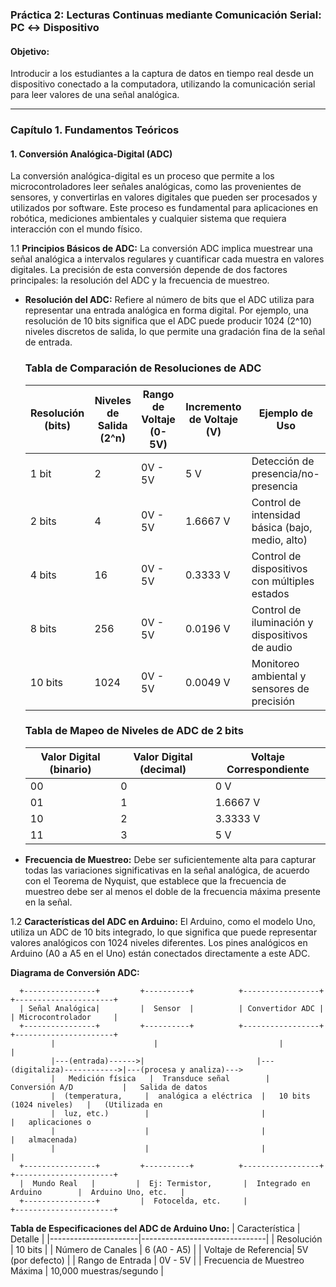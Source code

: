 ### Práctica 2: Lecturas Continuas mediante Comunicación Serial: PC ↔ Dispositivo

#### Objetivo:
Introducir a los estudiantes a la captura de datos en tiempo real desde un dispositivo conectado a la computadora, utilizando la comunicación serial para leer valores de una señal analógica.

---

### Capítulo 1. Fundamentos Teóricos

#### 1. Conversión Analógica-Digital (ADC)

La conversión analógica-digital es un proceso que permite a los microcontroladores leer señales analógicas, como las provenientes de sensores, y convertirlas en valores digitales que pueden ser procesados y utilizados por software. Este proceso es fundamental para aplicaciones en robótica, mediciones ambientales y cualquier sistema que requiera interacción con el mundo físico.


1.1 **Principios Básicos de ADC:**
La conversión ADC implica muestrear una señal analógica a intervalos regulares y cuantificar cada muestra en valores digitales. La precisión de esta conversión depende de dos factores principales: la resolución del ADC y la frecuencia de muestreo.

- **Resolución del ADC:** Refiere al número de bits que el ADC utiliza para representar una entrada analógica en forma digital. Por ejemplo, una resolución de 10 bits significa que el ADC puede producir 1024 (2^10) niveles discretos de salida, lo que permite una gradación fina de la señal de entrada.

  ### Tabla de Comparación de Resoluciones de ADC
  
  | Resolución (bits) | Niveles de Salida (2^n) | Rango de Voltaje (0-5V) | Incremento de Voltaje (V) | Ejemplo de Uso                            |
  |-------------------|-------------------------|-------------------------|---------------------------|-------------------------------------------|
  | 1 bit             | 2                       | 0V - 5V                 | 5 V                       | Detección de presencia/no-presencia       |
  | 2 bits            | 4                       | 0V - 5V                 | 1.6667 V                  | Control de intensidad básica (bajo, medio, alto) |
  | 4 bits            | 16                      | 0V - 5V                 | 0.3333 V                  | Control de dispositivos con múltiples estados  |
  | 8 bits            | 256                     | 0V - 5V                 | 0.0196 V                  | Control de iluminación y dispositivos de audio  |
  | 10 bits           | 1024                    | 0V - 5V                 | 0.0049 V                  | Monitoreo ambiental y sensores de precisión     |

  ### Tabla de Mapeo de Niveles de ADC de 2 bits

  | Valor Digital (binario) | Valor Digital (decimal) | Voltaje Correspondiente |
  |-------------------------|-------------------------|-------------------------|
  | 00                      | 0                       | 0 V                     |
  | 01                      | 1                       | 1.6667 V                |
  | 10                      | 2                       | 3.3333 V                |
  | 11                      | 3                       | 5 V                     |




- **Frecuencia de Muestreo:** Debe ser suficientemente alta para capturar todas las variaciones significativas en la señal analógica, de acuerdo con el Teorema de Nyquist, que establece que la frecuencia de muestreo debe ser al menos el doble de la frecuencia máxima presente en la señal.

1.2 **Características del ADC en Arduino:**
El Arduino, como el modelo Uno, utiliza un ADC de 10 bits integrado, lo que significa que puede representar valores analógicos con 1024 niveles diferentes. Los pines analógicos en Arduino (A0 a A5 en el Uno) están conectados directamente a este ADC.

**Diagrama de Conversión ADC:**
```
  +----------------+         +----------+          +-----------------+           +----------------------+
  | Señal Analógica|         |  Sensor  |          | Convertidor ADC |           | Microcontrolador     |
  +----------------+         +----------+          +-----------------+           +----------------------+
         |                      |                           |                               |
         |---(entrada)------>|                         |---(digitaliza)------------>|---(procesa y analiza)--->
         |   Medición física   |  Transduce señal        |   Conversión A/D           |   Salida de datos
         |  (temperatura,     |  analógica a eléctrica  |   10 bits (1024 niveles)   |   (Utilizada en
         |  luz, etc.)        |                         |                            |   aplicaciones o 
         |                    |                         |                            |   almacenada)
         |                    |                         |                            |
  +----------------+         +----------+          +-----------------+           +----------------------+
  |  Mundo Real   |         |  Ej: Termistor,       |  Integrado en Arduino        |  Arduino Uno, etc.   |
  +----------------+         |  Fotocelda, etc.     |                              +----------------------+

```

**Tabla de Especificaciones del ADC de Arduino Uno:**
| Característica       | Detalle                       |
|----------------------|-------------------------------|
| Resolución           | 10 bits                       |
| Número de Canales    | 6 (A0 - A5)                   |
| Voltaje de Referencia| 5V (por defecto)              |
| Rango de Entrada     | 0V - 5V                       |
| Frecuencia de Muestreo Máxima | 10,000 muestras/segundo |


